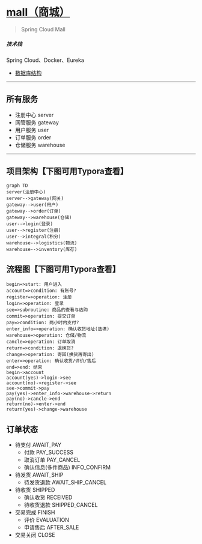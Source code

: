 # [mall（商城）](https://amoswang0626.github.io/mall/)

> Spring Cloud Mall

##### 技术栈

Spring Cloud、Docker、Eureka

- [数据库结构](mall-database.sql)

---
## 所有服务
- 注册中心 server
- 网管服务 gateway
- 用户服务 user
- 订单服务 order
- 仓储服务 warehouse

---
## 项目架构【下图可用Typora查看】
```mermaid
graph TD
server(注册中心)
server-->gateway(网关)
gateway-->user(用户)
gateway-->order(订单)
gateway-->warehouse(仓储)
user-->login(登录)
user-->register(注册)
user-->integral(积分)
warehouse-->logistics(物流)
warehouse-->inventory(库存)
```

## 流程图【下图可用Typora查看】
```flow
begin=>start: 用户进入
account=>condition: 有账号?
register=>operation: 注册
login=>operation: 登录
see=>subroutine: 商品的查看与选购
commit=>operation: 提交订单
pay=>condition: 两小时内支付?
enter_info=>operation: 确认收货地址(选填)
warehouse=>operation: 仓储/物流
cancle=>operation: 订单取消
return=>condition: 退换货?
change=>operation: 寄回(换货再寄出)
enter=>operation: 确认收货/评价/售后
end=>end: 结束
begin->account
account(yes)->login->see
account(no)->register->see
see->commit->pay
pay(yes)->enter_info->warehouse->return
pay(no)->cancle->end
return(no)->enter->end
return(yes)->change->warehouse
```

## 订单状态

- 待支付 AWAIT_PAY
  - 付款 PAY_SUCCESS
  - 取消订单 PAY_CANCEL
  - 确认信息(多件商品) INFO_CONFIRM
- 待发货 AWAIT_SHIP
  - 待发货退款 AWAIT_SHIP_CANCEL
- 待收货 SHIPPED
  - 确认收货 RECEIVED
  - 待收货退款 SHIPPED_CANCEL
- 交易完成 FINISH
  - 评价 EVALUATION
  - 申请售后 AFTER_SALE
- 交易关闭 CLOSE

